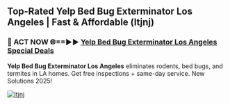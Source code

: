 ## Top-Rated Yelp Bed Bug Exterminator Los Angeles | Fast & Affordable (ltjnj)

<h3>🐜 ACT NOW 🌐==►► <a href="https://tinyurl.com/2dysvsjj" rel="nofollow">Yelp Bed Bug Exterminator Los Angeles Special Deals</a></h3>

**Yelp Bed Bug Exterminator Los Angeles** eliminates rodents, bed bugs, and termites in LA homes. Get free inspections + same-day service. New Solutions 2025!

[![ltjnj](https://i.imgur.com/JCYaghj.jpeg)](https://tinyurl.com/2dysvsjj)